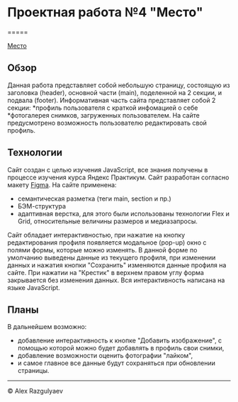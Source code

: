 # Проектная работа №4 "Место"

=====

[Место](https://alexrazgulyaev.github.io/mesto/)

## Обзор

Данная работа представляет собой небольшую страницу, состоящую из заголовка (header), основной части (main), поделенной на 2 секции, и подвала (footer).
Информативная часть сайта представляет собой 2 секции:
*профиль пользователя с краткой инфомацией о себе
*фотогалерея снимков, загруженных пользователем.
На сайте предусмотрено возможность пользователю редактировать свой профиль.

## Технологии

Сайт создан с целью изучения JavaScript, все знания получены в процессе изучения курса Яндекс Практикум.
Сайт разработан согласно макету [Figma](https://www.figma.com/file/2cn9N9jSkmxD84oJik7xL7/JavaScript.-Sprint-4?node-id=0%3A1).
На сайте применена:

* семантическая разметка (теги main, section и пр.)
* БЭМ-структура
* адаптивная верстка, для этого были использованы технологии Flex и Grid, относительные величины размеров и медиазапросы.

Сайт обладает интерактивностью, при нажатие на кнопку редактирования профиля появляется модальное (pop-up) окно с полями формы, которые можно изменять.
В данной форме по умолчанию выведены данные из текущего профиля, при изменении данных и нажатия кнопки "Сохранить" изменяются данные профиля на сайте.
При нажатии на "Крестик" в верхнем правом углу форма закрывается без изменения данных.
Вся интерактивность написана на языке JavaScript.

## Планы

В дальнейшем возможно:

* добавление интерактивность к кнопке "Добавить изображение", с помощью которой можно будет добавлять в профиль свои снимки,
* добавление возможности оценить фотографии "лайком",
* и самое главное все данные будут сохраняться при обновлении страницы.

-----

&copy; Alex Razgulyaev
